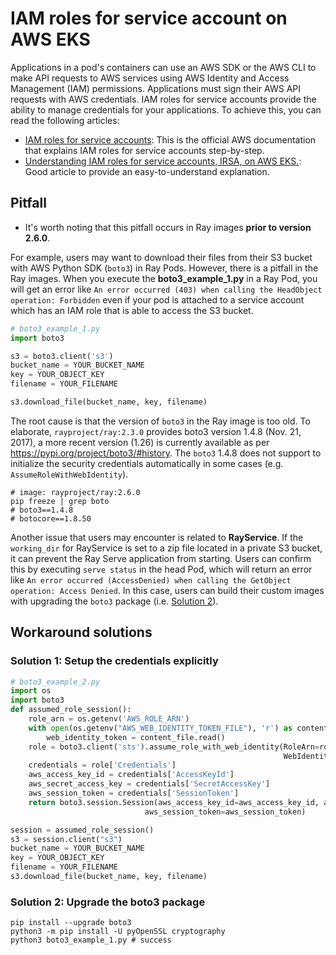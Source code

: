# IAM roles for service account on AWS EKS

Applications in a pod's containers can use an AWS SDK or the AWS CLI to make API requests to AWS services using AWS Identity and Access Management (IAM) permissions. Applications must sign their AWS API requests with AWS credentials. IAM roles for service accounts provide the ability to manage credentials for your applications. To achieve this, you can read the following articles:

* [IAM roles for service accounts](https://docs.aws.amazon.com/eks/latest/userguide/iam-roles-for-service-accounts.html): This is the official AWS documentation that explains IAM roles for service accounts step-by-step.
* [Understanding IAM roles for service accounts, IRSA, on AWS EKS.](https://medium.com/@ankit.wal/the-how-of-iam-roles-for-service-accounts-irsa-on-aws-eks-3d76badb8942): Good article to provide an easy-to-understand explanation.

## Pitfall

* It's worth noting that this pitfall occurs in Ray images **prior to version 2.6.0**.

For example, users may want to download their files from their S3 bucket with AWS Python SDK (`boto3`) in Ray Pods. However, there is a pitfall in the Ray images. When you execute the **boto3_example_1.py** in a Ray Pod, you will get an error like `An error occurred (403) when calling the HeadObject operation: Forbidden` even if your pod is attached to a service account which has an IAM role that is able to access the S3 bucket.

```python
# boto3_example_1.py
import boto3

s3 = boto3.client('s3')
bucket_name = YOUR_BUCKET_NAME
key = YOUR_OBJECT_KEY
filename = YOUR_FILENAME

s3.download_file(bucket_name, key, filename)
```

The root cause is that the version of `boto3` in the Ray image is too old. To elaborate, `rayproject/ray:2.3.0` provides boto3 version 1.4.8 (Nov. 21, 2017),
a more recent version (1.26) is currently available as per https://pypi.org/project/boto3/#history. The `boto3` 1.4.8 does not support to initialize the security credentials automatically in some cases (e.g. `AssumeRoleWithWebIdentity`).

```shell
# image: rayproject/ray:2.6.0
pip freeze | grep boto
# boto3==1.4.8
# botocore==1.8.50
```

Another issue that users may encounter is related to **RayService**.
If the `working_dir` for RayService is set to a zip file located in a private S3 bucket, it can prevent the Ray Serve application from starting. Users can confirm this by executing `serve status` in the head Pod, which will return an error like `An error occurred (AccessDenied) when calling the GetObject operation: Access Denied`. In this case, users can build their custom images with upgrading the `boto3` package (i.e. [Solution 2](#solution-2-upgrade-the-boto3-package)).

## Workaround solutions
### Solution 1: Setup the credentials explicitly
```python
# boto3_example_2.py
import os
import boto3
def assumed_role_session():
    role_arn = os.getenv('AWS_ROLE_ARN')
    with open(os.getenv("AWS_WEB_IDENTITY_TOKEN_FILE"), 'r') as content_file:
        web_identity_token = content_file.read()
    role = boto3.client('sts').assume_role_with_web_identity(RoleArn=role_arn, RoleSessionName='assume-role',
                                                             WebIdentityToken=web_identity_token)
    credentials = role['Credentials']
    aws_access_key_id = credentials['AccessKeyId']
    aws_secret_access_key = credentials['SecretAccessKey']
    aws_session_token = credentials['SessionToken']
    return boto3.session.Session(aws_access_key_id=aws_access_key_id, aws_secret_access_key=aws_secret_access_key,
                              aws_session_token=aws_session_token)

session = assumed_role_session()
s3 = session.client("s3")
bucket_name = YOUR_BUCKET_NAME
key = YOUR_OBJECT_KEY
filename = YOUR_FILENAME
s3.download_file(bucket_name, key, filename)
```

### Solution 2: Upgrade the boto3 package
```shell
pip install --upgrade boto3
python3 -m pip install -U pyOpenSSL cryptography
python3 boto3_example_1.py # success
```
